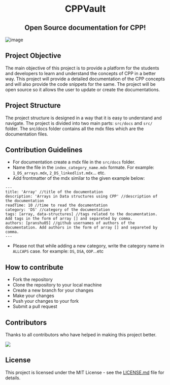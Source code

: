 <div align='center'>
    <h1>CPPVault</h1>
    <h2>Open Source documentation for CPP!</h2>
</div>

![image](https://github.com/pranshu05/pranshu05/assets/70943732/f0d7ded9-c81c-427e-aadf-a4f1b0f26673)

## Project Objective

The main objective of this project is to provide a platform for the students and developers to learn and understand the concepts of CPP in a better way. This project will provide a detailed documentation of the CPP concepts and will also provide the code snippets for the same. The project will be open source so it allows the user to update or create the documentations.

## Project Structure

The project structure is designed in a way that it is easy to understand and navigate. The project is divided into two main parts: `src/docs` and `src/` folder. The src/docs folder contains all the mdx files which are the documentation files.

## Contribution Guidelines

-   For documentation create a mdx file in the `src/docs` folder.
-   Name the file in the `index_category_name.mdx` formate. For example: `1_DS_arrays.mdx`, `2_DS_linkedlist.mdx`... etc.
-   Add frontmatter of the mdx similar to the given example below:

```mdx
---
title: 'Array' //title of the documentation
description: 'Arrays in Data structures using CPP' //description of the documentation
readTime: 10 //time to read the documentation
category: 'DS' //category of the documentation
tags: [array, data-structures] //tags related to the documentation. Add tags in the form of array [] and separeted by comma.
authors: [pranshu05] //github usernames of authors of the documentation. Add authors in the form of array [] and separeted by comma.
---
```

-   Please not that while adding a new category, write the category name in `ALLCAPS` case. for example: `DS`, `DSA`, `OOP`...etc

## How to contribute

-   Fork the repository
-   Clone the repository to your local machine
-   Create a new branch for your changes
-   Make your changes
-   Push your changes to your fork
-   Submit a pull request

## Contributors

Thanks to all contributors who have helped in making this project better.

<a href="https://github.com/pranshu05/cppvault/graphs/contributors">
  <img src="https://contrib.rocks/image?repo=pranshu05/cppvault" />
</a>

## License

This project is licensed under the MIT License - see the [LICENSE.md](LICENSE.md) file for details.
